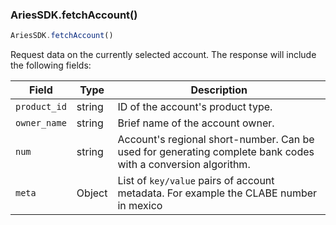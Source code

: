 ### AriesSDK.fetchAccount()

```js readonly
AriesSDK.fetchAccount()
```

Request data on the currently selected account. The response will include the following fields:

| Field | Type | Description |
| ----- | ---- | ----------- |
| `product_id` | string | ID of the account's product type. |
| `owner_name` | string | Brief name of the account owner. |
| `num` | string | Account's regional short-number. Can be used for generating complete bank codes with a conversion algorithm. |
| `meta` | Object | List of `key/value` pairs of account metadata. For example the CLABE number in mexico |
